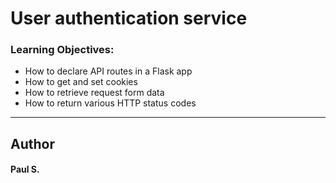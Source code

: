 # User authentication service

### Learning Objectives:
*    How to declare API routes in a Flask app
*    How to get and set cookies
*    How to retrieve request form data
*    How to return various HTTP status codes

--- 
## Author 
#### Paul S.